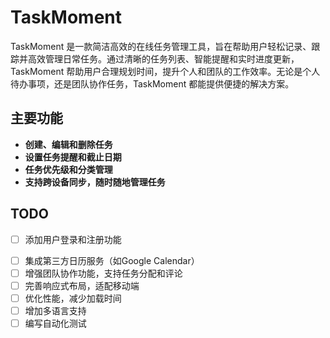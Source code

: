 # TaskMoment

TaskMoment 是一款简洁高效的在线任务管理工具，旨在帮助用户轻松记录、跟踪并高效管理日常任务。通过清晰的任务列表、智能提醒和实时进度更新，TaskMoment 帮助用户合理规划时间，提升个人和团队的工作效率。无论是个人待办事项，还是团队协作任务，TaskMoment 都能提供便捷的解决方案。

## 主要功能

- **创建、编辑和删除任务**
- **设置任务提醒和截止日期**
- **任务优先级和分类管理**
- **支持跨设备同步，随时随地管理任务**

## TODO

+ [ ] 添加用户登录和注册功能
- [ ] 集成第三方日历服务（如Google Calendar）
- [ ] 增强团队协作功能，支持任务分配和评论
- [ ] 完善响应式布局，适配移动端
- [ ] 优化性能，减少加载时间
- [ ] 增加多语言支持
- [ ] 编写自动化测试
